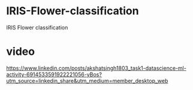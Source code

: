 # IRIS-Flower-classification
IRIS Flower classification


# video

https://www.linkedin.com/posts/akshatsingh1803_task1-datascience-ml-activity-6914533591922221056-yBos?utm_source=linkedin_share&utm_medium=member_desktop_web
